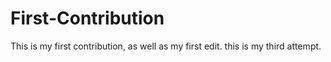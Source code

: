 # First-Contribution
This is my first contribution, as well as my first edit.
this is my third attempt.
